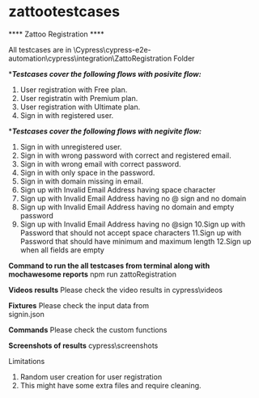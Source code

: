 # zattootestcases
**** Zattoo Registration ****

All testcases are in \Cypress\cypress-e2e-automation\cypress\integration\ZattoRegistration Folder


****Testcases cover the following flows with posivite flow:***

1. User registration with Free plan.
2. User registratin with Premium plan.
3. User registration with Ultimate plan.
4. Sign in with registered user.


****Testcases cover the following flows with negivite flow:***

1. Sign in with unregistered user.
2. Sign in with wrong password with correct and registered email.
3. Sign in with wrong email with correct password.
4. Sign in with only space in the password.
5. Sign in with domain missing in email.
6. Sign up with Invalid Email Address having space character
7. Sign up with Invalid Email Address having no @ sign and no domain
8. Sign up with Invalid Email Address having no domain and empty password
9. Sign up with Invalid Email Address having no @sign
10.Sign up with Password that should not accept space characters
11.Sign up with Password that should have minimum and maximum length
12.Sign up when all fields are empty



****Command to run the all testcases from terminal along with mochawesome reports****
npm run zattoRegistration

 
****Videos results****
Please check the video results in 
cypress\videos

****Fixtures****
Please check the input data from  
signin.json

****Commands****
Please check the custom functions  

****Screenshots of results****
cypress\screenshots

Limitations
1. Random user creation for user registration
2. This might have some extra files and require cleaning.



